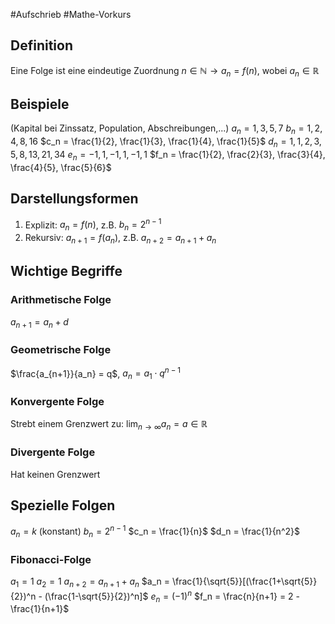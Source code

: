 #Aufschrieb #Mathe-Vorkurs 
## Definition
Eine Folge ist eine eindeutige Zuordnung $n \in \mathbb{N} \to a_n = f(n)$, wobei $a_n \in \mathbb{R}$
## Beispiele
(Kapital bei Zinssatz, Population, Abschreibungen,...)
$a_n = 1, 3, 5, 7$ $b_n = 1, 2, 4, 8, 16$ $c_n = \frac{1}{2}, \frac{1}{3}, \frac{1}{4}, \frac{1}{5}$ $d_n = 1, 1, 2, 3, 5, 8, 13, 21, 34$ $e_n = -1, 1, -1, 1, -1, 1$ $f_n = \frac{1}{2}, \frac{2}{3}, \frac{3}{4}, \frac{4}{5}, \frac{5}{6}$
## Darstellungsformen
1. Explizit: $a_n = f(n)$, z.B. $b_n = 2^{n-1}$
2. Rekursiv: $a_{n+1} = f(a_n)$, z.B. $a_{n+2} = a_{n+1} + a_n$
## Wichtige Begriffe
### Arithmetische Folge
$a_{n+1} = a_n + d$
### Geometrische Folge
$\frac{a_{n+1}}{a_n} = q$, $a_n = a_1 \cdot q^{n-1}$
### Konvergente Folge
Strebt einem Grenzwert zu: $\lim_{n \to \infty} a_n = a \in \mathbb{R}$
### Divergente Folge
Hat keinen Grenzwert
## Spezielle Folgen
$a_n = k$ (konstant) $b_n = 2^{n-1}$ $c_n = \frac{1}{n}$ $d_n = \frac{1}{n^2}$
### Fibonacci-Folge
$a_1 = 1$ $a_2 = 1$ $a_{n+2} = a_{n+1} + a_n$ $a_n = \frac{1}{\sqrt{5}}[(\frac{1+\sqrt{5}}{2})^n - (\frac{1-\sqrt{5}}{2})^n]$
$e_n = (-1)^n$ $f_n = \frac{n}{n+1} = 2 - \frac{1}{n+1}$